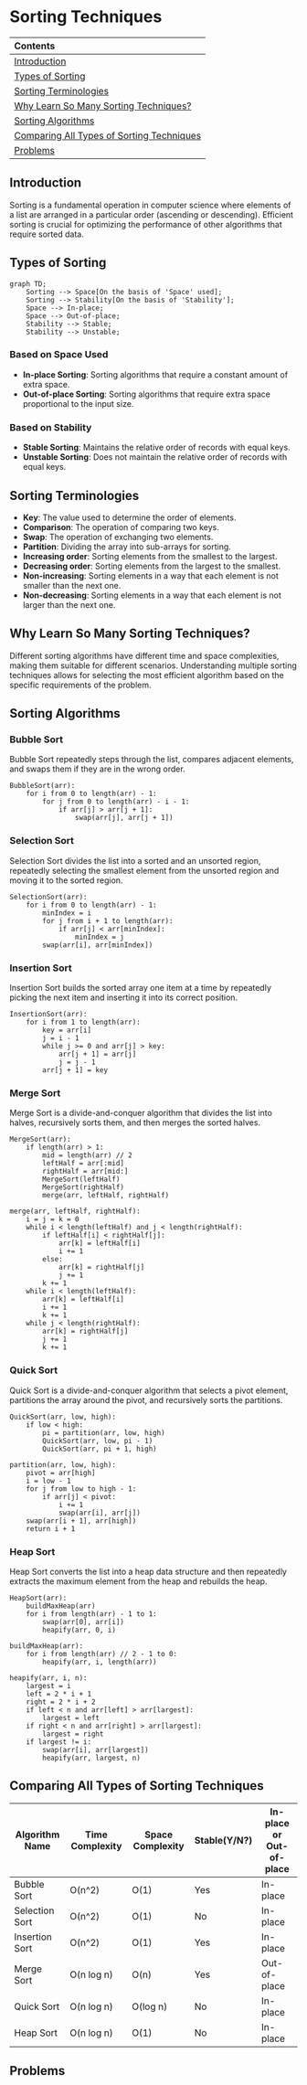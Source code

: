# Sorting Techniques

| Contents                                                                                |
| :-------------------------------------------------------------------------------------- |
| [Introduction](#introduction)                                                           |
| [Types of Sorting](#types-of-sorting)                                                   |
| [Sorting Terminologies](#sorting-terminologies)                                         |
| [Why Learn So Many Sorting Techniques?](#why-learn-so-many-sorting-techniques)          |
| [Sorting Algorithms](#sorting-algorithms)                                               |
| [Comparing All Types of Sorting Techniques](#comparing-all-types-of-sorting-techniques) |
| [Problems](#problems)                                                                   |

## Introduction

Sorting is a fundamental operation in computer science where elements of a list are arranged in a particular order (ascending or descending). Efficient sorting is crucial for optimizing the performance of other algorithms that require sorted data.

## Types of Sorting

```mermaid
graph TD;
    Sorting --> Space[On the basis of 'Space' used];
    Sorting --> Stability[On the basis of 'Stability'];
    Space --> In-place;
    Space --> Out-of-place;
    Stability --> Stable;
    Stability --> Unstable;
```

### Based on Space Used

- **In-place Sorting**: Sorting algorithms that require a constant amount of extra space.
- **Out-of-place Sorting**: Sorting algorithms that require extra space proportional to the input size.

### Based on Stability

- **Stable Sorting**: Maintains the relative order of records with equal keys.
- **Unstable Sorting**: Does not maintain the relative order of records with equal keys.

## Sorting Terminologies

- **Key**: The value used to determine the order of elements.
- **Comparison**: The operation of comparing two keys.
- **Swap**: The operation of exchanging two elements.
- **Partition**: Dividing the array into sub-arrays for sorting.
- **Increasing order**: Sorting elements from the smallest to the largest.
- **Decreasing order**: Sorting elements from the largest to the smallest.
- **Non-increasing**: Sorting elements in a way that each element is not smaller than the next one.
- **Non-decreasing**: Sorting elements in a way that each element is not larger than the next one.

## Why Learn So Many Sorting Techniques?

Different sorting algorithms have different time and space complexities, making them suitable for different scenarios. Understanding multiple sorting techniques allows for selecting the most efficient algorithm based on the specific requirements of the problem.

## Sorting Algorithms

### Bubble Sort

Bubble Sort repeatedly steps through the list, compares adjacent elements, and swaps them if they are in the wrong order.

```pseudo
BubbleSort(arr):
    for i from 0 to length(arr) - 1:
        for j from 0 to length(arr) - i - 1:
            if arr[j] > arr[j + 1]:
                swap(arr[j], arr[j + 1])
```

### Selection Sort

Selection Sort divides the list into a sorted and an unsorted region, repeatedly selecting the smallest element from the unsorted region and moving it to the sorted region.

```pseudo
SelectionSort(arr):
    for i from 0 to length(arr) - 1:
        minIndex = i
        for j from i + 1 to length(arr):
            if arr[j] < arr[minIndex]:
                minIndex = j
        swap(arr[i], arr[minIndex])
```

### Insertion Sort

Insertion Sort builds the sorted array one item at a time by repeatedly picking the next item and inserting it into its correct position.

```pseudo
InsertionSort(arr):
    for i from 1 to length(arr):
        key = arr[i]
        j = i - 1
        while j >= 0 and arr[j] > key:
            arr[j + 1] = arr[j]
            j = j - 1
        arr[j + 1] = key
```

### Merge Sort

Merge Sort is a divide-and-conquer algorithm that divides the list into halves, recursively sorts them, and then merges the sorted halves.

```pseudo
MergeSort(arr):
    if length(arr) > 1:
        mid = length(arr) // 2
        leftHalf = arr[:mid]
        rightHalf = arr[mid:]
        MergeSort(leftHalf)
        MergeSort(rightHalf)
        merge(arr, leftHalf, rightHalf)

merge(arr, leftHalf, rightHalf):
    i = j = k = 0
    while i < length(leftHalf) and j < length(rightHalf):
        if leftHalf[i] < rightHalf[j]:
            arr[k] = leftHalf[i]
            i += 1
        else:
            arr[k] = rightHalf[j]
            j += 1
        k += 1
    while i < length(leftHalf):
        arr[k] = leftHalf[i]
        i += 1
        k += 1
    while j < length(rightHalf):
        arr[k] = rightHalf[j]
        j += 1
        k += 1
```

### Quick Sort

Quick Sort is a divide-and-conquer algorithm that selects a pivot element, partitions the array around the pivot, and recursively sorts the partitions.

```pseudo
QuickSort(arr, low, high):
    if low < high:
        pi = partition(arr, low, high)
        QuickSort(arr, low, pi - 1)
        QuickSort(arr, pi + 1, high)

partition(arr, low, high):
    pivot = arr[high]
    i = low - 1
    for j from low to high - 1:
        if arr[j] < pivot:
            i += 1
            swap(arr[i], arr[j])
    swap(arr[i + 1], arr[high])
    return i + 1
```

### Heap Sort

Heap Sort converts the list into a heap data structure and then repeatedly extracts the maximum element from the heap and rebuilds the heap.

```pseudo
HeapSort(arr):
    buildMaxHeap(arr)
    for i from length(arr) - 1 to 1:
        swap(arr[0], arr[i])
        heapify(arr, 0, i)

buildMaxHeap(arr):
    for i from length(arr) // 2 - 1 to 0:
        heapify(arr, i, length(arr))

heapify(arr, i, n):
    largest = i
    left = 2 * i + 1
    right = 2 * i + 2
    if left < n and arr[left] > arr[largest]:
        largest = left
    if right < n and arr[right] > arr[largest]:
        largest = right
    if largest != i:
        swap(arr[i], arr[largest])
        heapify(arr, largest, n)
```

## Comparing All Types of Sorting Techniques

| Algorithm Name | Time Complexity | Space Complexity | Stable(Y/N?) | In-place or Out-of-place |
| -------------- | --------------- | ---------------- | ------------ | ------------------------ |
| Bubble Sort    | O(n^2)          | O(1)             | Yes          | In-place                 |
| Selection Sort | O(n^2)          | O(1)             | No           | In-place                 |
| Insertion Sort | O(n^2)          | O(1)             | Yes          | In-place                 |
| Merge Sort     | O(n log n)      | O(n)             | Yes          | Out-of-place             |
| Quick Sort     | O(n log n)      | O(log n)         | No           | In-place                 |
| Heap Sort      | O(n log n)      | O(1)             | No           | In-place                 |

## Problems
